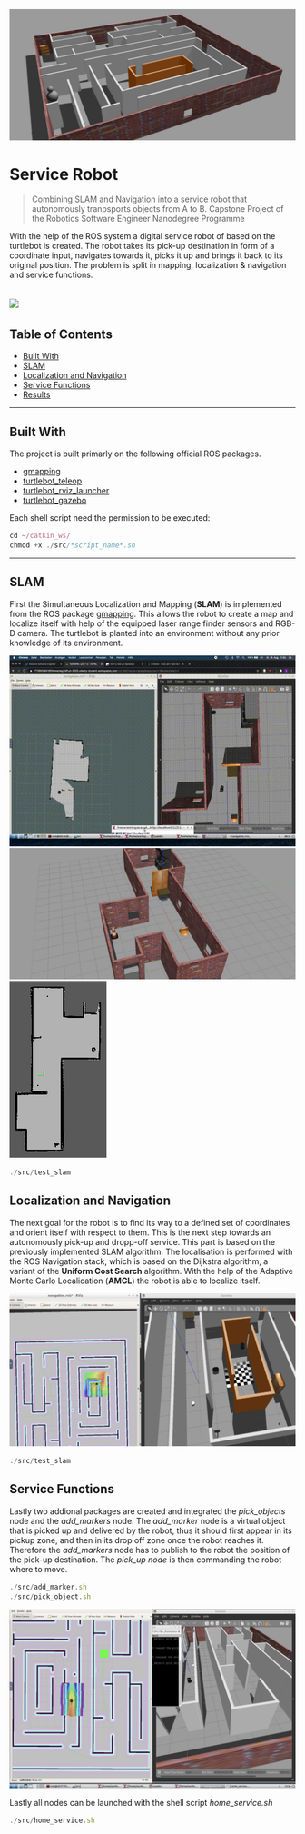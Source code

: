 ![](/images/world.jpg?raw=false)

# Service Robot

> Combining SLAM and Navigation into a service robot that autonomously tranpsports objects from A to B.
> Capstone Project of the Robotics Software Engineer Nanodegree Programme

With the help of the ROS system a digital service robot of based on the turtlebot is created. The robot takes its pick-up destination in form of a coordinate input, navigates towards it, picks it up and brings it back to its original position. The problem is split in mapping, localization & navigation and service functions.

![](/images/PickupDropoff.gif)
---

## Table of Contents
- [Built With](#built-with)
- [SLAM](#slam)
- [Localization and Navigation](#localization-and-navigation)
- [Service Functions](#service-functions)
- [Results](#results)

---

## Built With
The project is built primarly on the following official ROS packages. 

- [gmapping](http://wiki.ros.org/turtlebot_teleop)
- [turtlebot_teleop](http://wiki.ros.org/turtlebot_teleop)
- [turtlebot_rviz_launcher](http://wiki.ros.org/turtlebot_rviz_launchers)
- [turtlebot_gazebo](wiki.ros.org/turtlebot_gazebo)

Each shell script need the permission to be executed:

```javascript
cd ~/catkin_ws/
chmod +x ./src/*script_name*.sh
```
---

## SLAM
First the Simultaneous Localization and Mapping (**SLAM**) is implemented from the ROS package [gmapping](http://wiki.ros.org/gmapping). This allows the robot to create a map and localize itself with help of the equipped laser range finder sensors and RGB-D camera. The turtlebot is planted into an environment without any prior knowledge of its environment.

![](/images/SLAM.gif)
![](/images/smallWorld.jpg?raw=false)
![](/images/2dmap.png?raw=false)

```javascript
./src/test_slam
```

## Localization and Navigation
The next goal for the robot is to find its way to a defined set of coordinates and orient itself with respect to them. This is the next step towards an autonomously pick-up and dropp-off service. This part is based on the previously implemented SLAM algorithm. The localisation is performed with the ROS Navigation stack, which is based on the Dijkstra algorithm, a variant of the **Uniform Cost Search** algorithm. With the help of the Adaptive Monte Carlo Localication (**AMCL**) the robot is able to localize itself.

![](/images/localization.png?raw=false)

```javascript
./src/test_slam
```

## Service Functions

Lastly two addional packages are created and integrated the *pick_objects* node and the *add_markers* node. The *add_marker* node is a virtual object that is picked up and delivered by the robot, thus it should first appear in its pickup zone, and then in its drop off zone once the robot reaches it. Therefore the *add_markers* node has to publish to the robot the position of the pick-up destination. The *pick_up node* is then commanding the robot where to move.

```javascript
./src/add_marker.sh
./src/pick_object.sh
```
![](/images/add_marker_pick_up.png?raw=false)

Lastly all nodes can be launched with the shell script *home_service.sh*

```javascript
./src/home_service.sh
```
